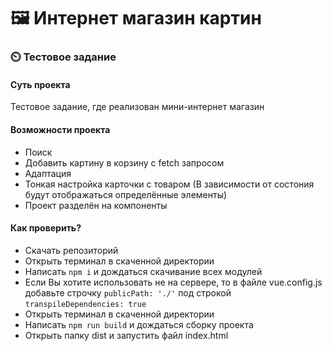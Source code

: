# 🖼️ Интернет магазин картин

### ⏲️ Тестовое задание

#### Суть проекта
Тестовое задание, где реализован мини-интернет магазин


#### Возможности проекта
- Поиск
- Добавить картину в корзину с fetch запросом
- Адаптация
- Тонкая настройка карточки с товаром (В зависимости от состония будут отображаться определённые элементы)
- Проект разделён на компоненты


#### Как проверить?
- Скачать репозиторий
- Открыть терминал в скаченной директории
- Написать ```npm i``` и дождаться скачивание всех модулей
- Если Вы хотите использовать не на сервере, то в файле vue.config.js добавьте строчку ```publicPath: './'``` под строкой ```transpileDependencies: true```
- Открыть терминал в скаченной директории
- Написать ```npm run build``` и дождаться сборку проекта
- Открыть папку dist и запустить файл index.html


